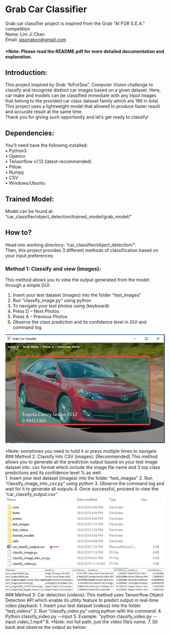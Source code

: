 # Grab Car Classifier
Grab car classifier project is inspired from the Grab "AI FOR S.E.A." competition
<br />
Name: Lim Ji Chen
<br />
Email: jasonakon@gmail.com
<br />
#### *Note: Please read the README.pdf for more detailed documentation and explanation.
## Introduction:
This project inspired by Grab “AiForSea”, Computer Vision challenge to classify and recognise distinct car images based on a given dataset. Here, car make and models can be classified immediate with any input images that belong to the provided car class dataset family which are 196 in total. This project uses a lightweight model that allowed to produce faster result and accurate result at the same time. 
<br />
Thank you for giving such opportunity and let’s get ready to classify!
<br />
## Dependencies:
You’ll need have the following installed:
<br />
•	Python3
<br />
•	Opencv
<br />
•	Tensorflow v1.13 (latest-recommended)
<br />
•	Pillow
<br />
•	Numpy
<br />
•	CSV
<br />
•	Windows/Ubuntu
<br />
## Trained Model:
Model can be found at: “car_classifier/object_detection/trained_model/grab_model/”
<br />
## How to?
Head into working directory: “car_classifier/object_detection/”:
<br />
Then, this project provides 3 different methods of classification based on your input preferences:
<br />
### Method 1: Classify and view (images):
This method allows you to view the output generated from the model through a simple GUI:
<br />
1.	Insert your test dataset (images) into the folder “test_images”
2.	Run “classify_image.py” using python
4.	To navigate your test photos using (keyboard):
5.	Press D – Next Photos
6.	Press A – Previous Photos
7.	Observe the class prediction and its confidence level in GUI and command log.
<p align="center">
  <img src="image_source/1.jpg">
</p>
*Note: sometimes you need to hold it or press multiple times to navigate
<br />
### Method 2: Classify into CSV (images): [Recommended]
This method allows you to generate all the prediction output based on your test image dataset into .csv format which include the image file name and 3 top class predictions and its confidence level % as well. 
<br />
1.	Insert your test dataset (images) into the folder “test_images”
2.	Run “classify_image_into_csv.py” using python
3.	Observe the command log and wait for it to generate all outputs
4.	Once successful, proceed to view the “car_classify_output.csv”
<img src="image_source/2.jpg">
<img src="image_source/3.jpg">
### Method 3: Car detection (videos):
This method uses Tensorflow Object Detection API which enable its utility feature to predict output in real-time video playback:
1.	Insert your test dataset (videos) into the folder “test_videos”
2.	Run “classify_video.py” using python with the command:
4.	Python classify_video.py --input <video’s file name>
5.	Example: “python classify_video.py --input video_1.mp4”
6.	*Note: not full path, just the video file’s name.
7.	Sit back and observe the output as below:


